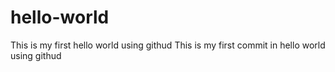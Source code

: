 # hello-world
This is my first hello world using githud
This is my first commit in hello world using githud
